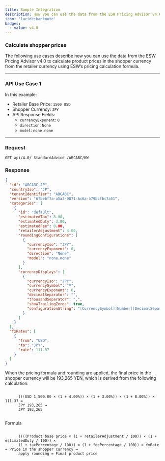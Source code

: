 ```yaml
---
title: Sample Integration
description: How you can use the data from the ESW Pricing Advisor v4.0 to calculate product prices in the shopper currency
icon: 'lucide:banknote'
badges:
  - value: v4.0 
---
```


### Calculate shopper prices

<p class="text-md">
  The following use cases describe how you can use the data from the 
  <span class="font-semibold text-primary">ESW Pricing Advisor v4.0</span> to calculate product prices in the 
  <span class="font-semibold text-primary">shopper currency</span> from the 
  <span class="font-semibold text-primary">retailer currency</span> using ESW’s pricing calculation formula.
</p>

---

### API Use Case 1

<div class="prose dark:prose-invert max-w-none text-md">
  <p class="mb-2">In this example:</p>
  <ul role="list" class="list-disc marker:text-primary space-y-1 pl-6">
    <li><span class="font-semibold text-primary">Retailer Base Price</span>: <code>1500 USD</code></li>
    <li><span class="font-semibold text-primary">Shopper Currency</span>: <code>JPY</code></li>
    <li>
      <span class="font-semibold text-primary">API Response Fields</span>:
      <ul class="list-disc marker:text-primary/80 pl-6 space-y-1">
        <li><code>currencyExponent</code>: <code>0</code></li>
        <li><code>direction</code>: <code>None</code></li>
        <li><code>model</code>: <code>none.none</code></li>
      </ul>
    </li>
  </ul>
</div>

---

### Request

```shell [Request]
GET api/4.0/ StandardAdvice /ABCABC/KW
```

### Response

```json [Response] height=150 collapse
{
  "id": "ABCABC_JP",
  "countryIso": "JP",
  "tenantIdentifier": "ABCABC",
  "version": "6fbebf7a-a5a3-9871-Ac6a-b79bcfbc7a51",
  "categories": [
    {
      "id": "default",
      "estimatedTax": 8.00,
      "estimatedDuty": 3.00,
      "estimatedFee": 0.00,
      "retailerAdjustment": 4.00,
      "roundingConfigurations": [
        {
          "currencyIso": "JPY",
          "currencyExponent": 0,
          "direction": "None",
          "model": "none.none"
        }
      ],
      "currencyDisplays": [
        {
          "currencyIso": "JPY",
          "currencySymbol": "¥",
          "currencyExponent": 0,
          "decimalSeparator": "",
          "thousandSeparator": ",",
          "showTrailingZeros": true,
          "configurationString": "[CurrencySymbol][Number][DecimalSeparator][Exponent]"
        }
      ]
    }
  ],
  "fxRates": [
    {
      "from": "USD",
      "to": "JPY",
      "rate": 111.37
    }
  ]
}
```

<div class="prose dark:prose-invert max-w-none text-base space-y-4">
  <p>
    When the pricing formula and rounding are applied, the final price in the shopper currency will be 
    <span class="font-semibold text-primary">193,265 YEN</span>, which is derived from the following calculation:
  </p>

  <p>
    <code class="block bg-muted text-base px-4 py-2 rounded-lg overflow-x-auto">
      (((USD 1,500.00 × (1 + 4.00%)) × (1 + 3.00%)) × (1 + 8.00%)) × 111.37 = 
      <span class="font-semibold text-primary">JPY 193,265</span> → 
      <span class="font-semibold text-primary">JPY 193,265</span>
    </code>
  </p>

<div class="border-l-4 border-primary bg-primary/10 dark:border-primary dark:bg-primary/20 p-4 rounded-md shadow-sm mt-6">
  <p class="text-primary font-semibold mb-1 text-base dark:text-white">Formula</p>
  <p class="text-sm text-primary dark:text-white">
    <code class="break-words font-mono text-sm">
      ((((Product base price × (1 + retailerAdjustment / 100)) × (1 + estimatedDuty / 100)) × 
      (1 + taxPercentage / 100)) × (1 + feePercentage / 100)) × fxRate = Price in the shopper currency → 
      apply rounding = Final product price
    </code>
  </p>
</div>






